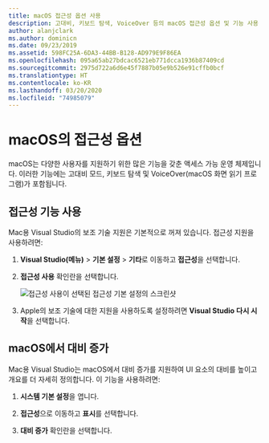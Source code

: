 ```yaml
---
title: macOS 접근성 옵션 사용
description: 고대비, 키보드 탐색, VoiceOver 등의 macOS 접근성 옵션 및 기능 사용
author: alanjclark
ms.author: dominicn
ms.date: 09/23/2019
ms.assetid: 598FC25A-6DA3-44BB-B128-AD979E9F86EA
ms.openlocfilehash: 095a65ab27bdcac6521eb771dcca1936b87409cd
ms.sourcegitcommit: 2975d722a6d6e45f7887b05e9b526e91cffb0bcf
ms.translationtype: HT
ms.contentlocale: ko-KR
ms.lasthandoff: 03/20/2020
ms.locfileid: "74985079"
---
```

# <a name="accessibility-features-of-macos"></a>macOS의 접근성 옵션

macOS는 다양한 사용자를 지원하기 위한 많은 기능을 갖춘 액세스 가능 운영 체제입니다. 이러한 기능에는 고대비 모드, 키보드 탐색 및 VoiceOver(macOS 화면 읽기 프로그램)가 포함됩니다.

## <a name="enable-accessibility-features"></a>접근성 기능 사용

Mac용 Visual Studio의 보조 기술 지원은 기본적으로 꺼져 있습니다. 접근성 지원을 사용하려면:

1. **Visual Studio(메뉴)**  > **기본 설정** > **기타**로 이동하고 **접근성**을 선택합니다.

1. **접근성 사용** 확인란을 선택합니다.

   ![접근성 사용이 선택된 접근성 기본 설정의 스크린샷](media/accessibility-preferences.png)

1. Apple의 보조 기술에 대한 지원을 사용하도록 설정하려면 **Visual Studio 다시 시작**을 선택합니다.

## <a name="increase-the-contrast-in-macos"></a>macOS에서 대비 증가

Mac용 Visual Studio는 macOS에서 대비 증가를 지원하여 UI 요소의 대비를 높이고 개요를 더 자세히 정의합니다. 이 기능을 사용하려면:

1. **시스템 기본 설정**을 엽니다.

1. **접근성**으로 이동하고 **표시**를 선택합니다.

1. **대비 증가** 확인란을 선택합니다.